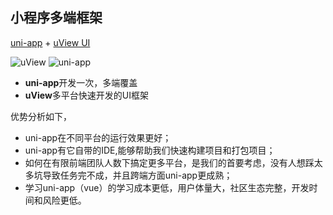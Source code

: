 ## 小程序多端框架
[uni-app](https://uniapp.dcloud.net.cn) + [uView UI](https:www.uviewui.com)

![uView](https://www.uviewui.com/common/logo.png)
![uni-app](https://web-assets.dcloud.net.cn/unidoc/zh/uni-app.png)

- **uni-app**开发一次，多端覆盖
- **uView**多平台快速开发的UI框架

优势分析如下，
- uni-app在不同平台的运行效果更好；
- uni-app有它自带的IDE,能够帮助我们快速构建项目和打包项目；
- 如何在有限前端团队人数下搞定更多平台，是我们的首要考虑，没有人想踩太多坑导致任务完不成，并且跨端方面uni-app更成熟；
- 学习uni-app（vue）的学习成本更低，用户体量大，社区生态完整，开发时间和风险更低。
